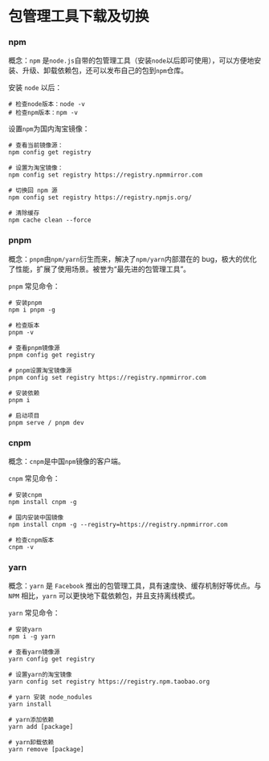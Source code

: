 # 包管理工具下载及切换

### npm

概念：`npm` 是`node.js`自带的包管理工具（安装`node`以后即可使用），可以方便地安装、升级、卸载依赖包，还可以发布自己的包到`npm`仓库。

安装 `node` 以后：

```shell
# 检查node版本：node -v
# 检查npm版本：npm -v
```

设置`npm`为国内淘宝镜像：

```shell
# 查看当前镜像源：
npm config get registry

# 设置为淘宝镜像：
npm config set registry https://registry.npmmirror.com

# 切换回 npm 源
npm config set registry https://registry.npmjs.org/

# 清除缓存
npm cache clean --force
```

### pnpm

概念：`pnpm`由`npm/yarn`衍生而来，解决了`npm/yarn`内部潜在的 bug，极大的优化了性能，扩展了使用场景。被誉为“最先进的包管理工具”。

`pnpm` 常见命令：

```shell
# 安装pnpm
npm i pnpm -g

# 检查版本
pnpm -v

# 查看pnpm镜像源
pnpm config get registry

# pnpm设置淘宝镜像源
pnpm config set registry https://registry.npmmirror.com

# 安装依赖
pnpm i

# 启动项目
pnpm serve / pnpm dev
```

### cnpm

概念：`cnpm`是中国`npm`镜像的客户端。

`cnpm` 常见命令：

```shell
# 安装cnpm
npm install cnpm -g

# 国内安装中国镜像
npm install cnpm -g --registry=https://registry.npmmirror.com

# 检查cnpm版本
cnpm -v
```

### yarn

概念：`yarn` 是 `Facebook` 推出的包管理工具，具有速度快、缓存机制好等优点。与 `NPM` 相比，`yarn` 可以更快地下载依赖包，并且支持离线模式。

`yarn` 常见命令：

```shell
# 安装yarn
npm i -g yarn

# 查看yarn镜像源
yarn config get registry

# 设置yarn的淘宝镜像
yarn config set registry https://registry.npm.taobao.org

# yarn 安装 node_nodules
yarn install

# yarn添加依赖
yarn add [package]

# yarn卸载依赖
yarn remove [package]
```
